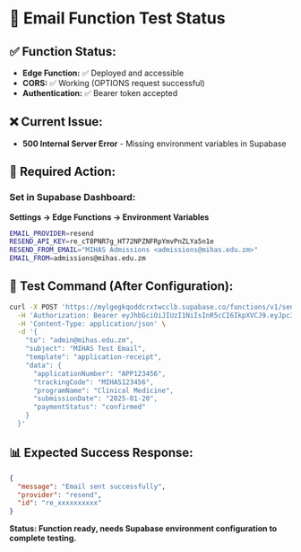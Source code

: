# 📧 Email Function Test Status

## ✅ **Function Status:**
- **Edge Function:** ✅ Deployed and accessible
- **CORS:** ✅ Working (OPTIONS request successful)
- **Authentication:** ✅ Bearer token accepted

## ❌ **Current Issue:**
- **500 Internal Server Error** - Missing environment variables in Supabase

## 🔧 **Required Action:**

### **Set in Supabase Dashboard:**
**Settings → Edge Functions → Environment Variables**

```bash
EMAIL_PROVIDER=resend
RESEND_API_KEY=re_cT8PNR7g_HT72NPZNFRpYmvPnZLYa5n1e
RESEND_FROM_EMAIL="MIHAS Admissions <admissions@mihas.edu.zm>"
EMAIL_FROM=admissions@mihas.edu.zm
```

## 🧪 **Test Command (After Configuration):**
```bash
curl -X POST 'https://mylgegkqoddcrxtwcclb.supabase.co/functions/v1/send-email' \
  -H 'Authorization: Bearer eyJhbGciOiJIUzI1NiIsInR5cCI6IkpXVCJ9.eyJpc3MiOiJzdXBhYmFzZSIsInJlZiI6Im15bGdlZ2txb2RkY3J4dHdjY2xiIiwicm9sZSI6ImFub24iLCJpYXQiOjE3NTc1MTIwODMsImV4cCI6MjA3MzA4ODA4M30.7f-TwYz7E6Pp07oH5Lkkfw9c8d8JkeE81EXJqpCWiLw' \
  -H 'Content-Type: application/json' \
  -d '{
    "to": "admin@mihas.edu.zm",
    "subject": "MIHAS Test Email",
    "template": "application-receipt",
    "data": {
      "applicationNumber": "APP123456",
      "trackingCode": "MIHAS123456",
      "programName": "Clinical Medicine",
      "submissionDate": "2025-01-20",
      "paymentStatus": "confirmed"
    }
  }'
```

## 📊 **Expected Success Response:**
```json
{
  "message": "Email sent successfully",
  "provider": "resend",
  "id": "re_xxxxxxxxxx"
}
```

**Status: Function ready, needs Supabase environment configuration to complete testing.**